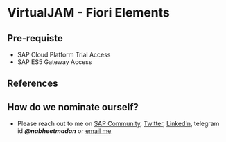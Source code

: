 # VirtualJAM - Fiori Elements
## Pre-requiste
- SAP Cloud Platform Trial Access
- SAP ES5 Gateway Access




## References

## How do we nominate ourself?
- Please reach out to me on [SAP Community](), [Twitter](https://twitter.com/nabheet), [LinkedIn](https://www.linkedin.com/in/nabheet-madan-80594821/), telegram id ***@nabheetmadan*** or [email me](nabheet.jobs@gmail.com)

